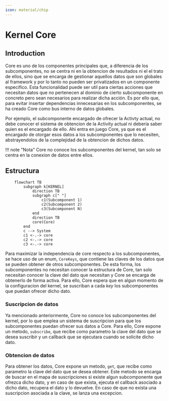 ```yaml
---
icon: material/chip
---
```


# Kernel Core

## Introduction

Core es uno de los componentes principales que, a diferencia de los subcomponentes, no se centra ni en la obtencion
de resultados ni el el trato de ellos, sino que se encarga de gestionar aquellos datos que son globales al framework
y por lo tanto no pueden ser privatizados en un componente especifico. Esta funcionalidad puede ser util para ciertas
acciones que necesitan datos que no pertenecen al dominio de cierto subcomponente en concreto pero sean necesarios para
realizar dicha acción. Es por ello que, para evitar insertar dependencias innecesarias en los subcomponentes, se ha
creado Core como bus interno de datos globales.

Por ejemplo, el subcomponente encargado de ofrecer la Activty actual, no debe conocer el sistema de obtencion de la
Activity actual ni debería saber quien es el encargado de ello. Ahi entra en juego Core, ya que es el encargado de
otorgar esos datos a los subcomponentes que lo necesiten, abstrayendolos de la complejidad de la obtencion de dichos datos.

!!! note "Nota"
    Core no conoce los subcomponentes del kernel, tan solo se centra en la conexion de datos entre ellos.

## Estructura

```mermaid
    flowchart TB
        subgraph k[KERNEL]
            direction TB
            subgraph c[" "]
                c1(Subcomponent 1)
                c2(Subcomponent 2)
                c3(Subcomponent N)
            end
            direction TB
            core(Core)
        end
        c --> System
        c1 <-.-> core
        c2 <-.-> core
        c3 <-.-> core

```

[//]: # (todo Especificar mejor la estructura de Core)

Para maximizar la independencia de core respecto a los subcomponentes, se hace uso de un enum, `CoreKeys`, que contiene
las claves de los datos que se pueden obtener de otros subcomponentes. De esta forma, los subcomponentes no necesitan
conocer la estructura de Core, tan solo necesitan conocer la clave del dato que necesitan y Core se encarga de obtenerlo
de forma activa. Para ello, Core espera que en algun momento de la configuracion del kernel, se suscriban a cada _key_ los
subcomponentes que puedan ofrecer dicho dato. 

### Suscripcion de datos

Ya mencionado anteriormente, Core no conoce los subcomponentes del kernel, por lo que emplea un sistema de suscripcion
para que los subcomponentes puedan ofrecer sus datos a Core. Para ello, Core expone un metodo, `subscribe`, que recibe
como parametro la clave del dato que se desea suscribir y un callback que se ejecutara cuando se solicite dicho dato.

[//]: # (todo Añadir ejemplo de suscripcion de datos)

### Obtencion de datos

Para obtener los datos, Core expone un metodo, `get`, que recibe como parametro la clave del dato que se desea obtener.
Este metodo se encarga de buscar en el mapa de suscripciones si existe algun subcomponente que ofrezca dicho dato, y en
caso de que exista, ejecuta el callback asociado a dicho dato, recupera el dato y lo devuelve. En caso de que no exista
una suscripcion asociada a la clave, se lanza una excepcion.

[//]: # (todo Añadir ejemplo de obtencion de datos)

